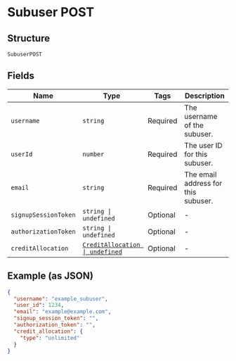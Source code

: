 
# Subuser POST

## Structure

`SubuserPOST`

## Fields

| Name | Type | Tags | Description |
|  --- | --- | --- | --- |
| `username` | `string` | Required | The username of the subuser. |
| `userId` | `number` | Required | The user ID for this subuser. |
| `email` | `string` | Required | The email address for this subuser. |
| `signupSessionToken` | `string \| undefined` | Optional | - |
| `authorizationToken` | `string \| undefined` | Optional | - |
| `creditAllocation` | [`CreditAllocation \| undefined`](../../doc/models/credit-allocation.md) | Optional | - |

## Example (as JSON)

```json
{
  "username": "example_subuser",
  "user_id": 1234,
  "email": "example@example.com",
  "signup_session_token": "",
  "authorization_token": "",
  "credit_allocation": {
    "type": "unlimited"
  }
}
```

